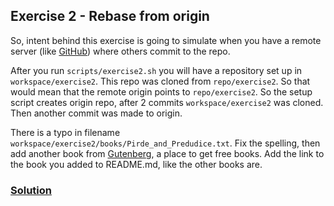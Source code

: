 ## Exercise 2 - Rebase from origin

So, intent behind this exercise is going to simulate when you have a remote server (like [GitHub](http://github.com)) where others commit to the repo.

After you run `scripts/exercise2.sh` you will have a repository set up in `workspace/exercise2`. This repo was cloned from `repo/exercise2`. So that would mean that the remote origin points to `repo/exercise2`. So the setup script creates origin repo, after 2 commits `workspace/exercise2` was cloned. Then another commit was made to origin.

There is a typo in filename `workspace/exercise2/books/Pirde_and_Predudice.txt`. Fix the spelling, then add another book from [Gutenberg](http://www.gutenberg.org/), a place to get free books. Add the link to the book you added to README.md, like the other books are.

### [Solution](Exercise2_solutions.md)

